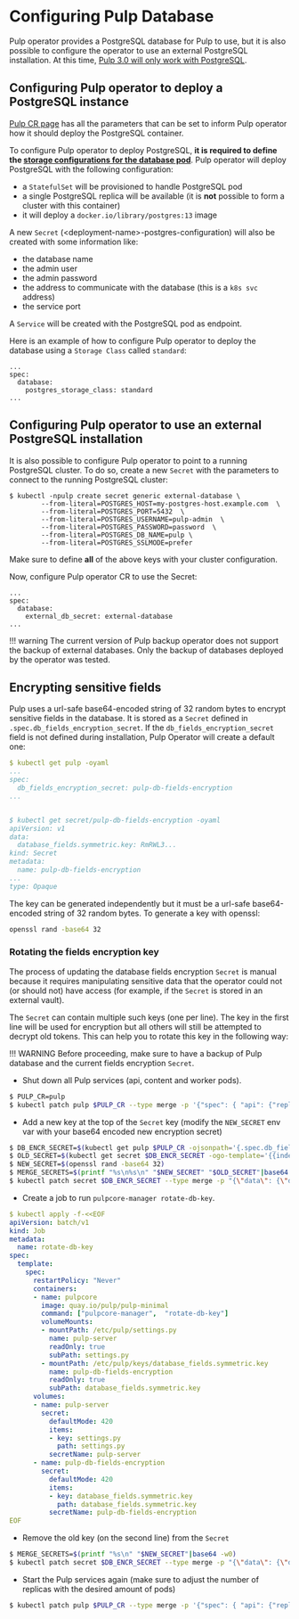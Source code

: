 # Configuring Pulp Database

Pulp operator provides a PostgreSQL database for Pulp to use, but it is also possible to configure the operator to use an external PostgreSQL installation. At this time, [Pulp 3.0 will only work with PostgreSQL](https://docs.pulpproject.org/pulpcore/installation/instructions.html?highlight=database#database-setup).


## Configuring Pulp operator to deploy a PostgreSQL instance

[Pulp CR page](https://docs.pulpproject.org/pulp_operator/pulp/#database) has all the parameters that can be set to inform Pulp operator how it should deploy the PostgreSQL container.

To configure Pulp operator to deploy PostgreSQL, **it is required to define the [storage configurations for the database pod](https://pulpproject.org/pulp-operator/docs/admin/guides/configurations/storage/#pulp-operator-storage-configuration)**.
Pulp operator will deploy PostgreSQL with the following configuration:

* a `StatefulSet` will be provisioned to handle PostgreSQL pod
* a single PostgreSQL replica will be available (it is **not** possible to form a cluster with this container)
* it will deploy a `docker.io/library/postgres:13` image


A new `Secret` (&lt;deployment-name>-postgres-configuration) will also be created with some information like:

  * the database name
  * the admin user
  * the admin password
  * the address to communicate with the database (this is a `k8s svc` address)
  * the service port

A `Service` will be created with the PostgreSQL pod as endpoint.

Here is an example of how to configure Pulp operator to deploy the database using a `Storage Class` called `standard`:
```
...
spec:
  database:
    postgres_storage_class: standard
...
```


## Configuring Pulp operator to use an external PostgreSQL installation

It is also possible to configure Pulp operator to point to a running PostgreSQL cluster.
To do so, create a new `Secret` with the parameters to connect to the running PostgreSQL cluster:
```
$ kubectl -npulp create secret generic external-database \
        --from-literal=POSTGRES_HOST=my-postgres-host.example.com  \
        --from-literal=POSTGRES_PORT=5432  \
        --from-literal=POSTGRES_USERNAME=pulp-admin  \
        --from-literal=POSTGRES_PASSWORD=password  \
        --from-literal=POSTGRES_DB_NAME=pulp \
        --from-literal=POSTGRES_SSLMODE=prefer
```

Make sure to define **all** of the above keys with your cluster configuration.

Now, configure Pulp operator CR to use the Secret:
```
...
spec:
  database:
    external_db_secret: external-database
...
```


!!! warning
    The current version of Pulp backup operator does not support the backup of external databases.
    Only the backup of databases deployed by the operator was tested.

## Encrypting sensitive fields

Pulp uses a url-safe base64-encoded string of 32 random bytes to encrypt sensitive fields in the database. It is stored as a `Secret` defined in `.spec.db_fields_encryption_secret`. If the `db_fields_encryption_secret` field is not defined during installation, Pulp Operator will create a default one:
```yaml
$ kubectl get pulp -oyaml
...
spec:
  db_fields_encryption_secret: pulp-db-fields-encryption
...


$ kubectl get secret/pulp-db-fields-encryption -oyaml
apiVersion: v1
data:
  database_fields.symmetric.key: RmRWL3...
kind: Secret
metadata:
  name: pulp-db-fields-encryption
...
type: Opaque
```

The key can be generated independently but it must be a url-safe base64-encoded string of 32 random bytes.
To generate a key with openssl:
```sh
openssl rand -base64 32
```

### Rotating the fields encryption key


The process of updating the database fields encryption `Secret` is manual because it requires manipulating sensitive data that the operator could not (or should not) have access (for example, if the `Secret` is stored in an external vault).

The `Secret` can contain multiple such keys (one per line). The key in the first line will be used for encryption but all others will still be attempted to decrypt old tokens. This can help you to rotate this key in the following way:

!!! WARNING
    Before proceeding, make sure to have a backup of Pulp database and the current fields encryption `Secret`.


* Shut down all Pulp services (api, content and worker pods).
```sh
$ PULP_CR=pulp
$ kubectl patch pulp $PULP_CR --type merge -p '{"spec": { "api": {"replicas":0},"content":{"replicas":0},"worker":{"replicas":0}}}'
```

* Add a new key at the top of the `Secret` key (modify the `NEW_SECRET` env var with your base64 encoded new encryption secret)
```sh
$ DB_ENCR_SECRET=$(kubectl get pulp $PULP_CR -ojsonpath='{.spec.db_fields_encryption_secret}')
$ OLD_SECRET=$(kubectl get secret $DB_ENCR_SECRET -ogo-template='{{index .data "database_fields.symmetric.key"}}')
$ NEW_SECRET=$(openssl rand -base64 32)
$ MERGE_SECRETS=$(printf "%s\n%s\n" "$NEW_SECRET" "$OLD_SECRET"|base64 -w0)
$ kubectl patch secret $DB_ENCR_SECRET --type merge -p "{\"data\": {\"database_fields.symmetric.key\": \"${MERGE_SECRETS}\"}}"
```

* Create a job to run `pulpcore-manager rotate-db-key`.
```yaml
$ kubectl apply -f-<<EOF
apiVersion: batch/v1
kind: Job
metadata:
  name: rotate-db-key
spec:
  template:
    spec:
      restartPolicy: "Never"
      containers:
      - name: pulpcore
        image: quay.io/pulp/pulp-minimal
        command: ["pulpcore-manager",  "rotate-db-key"]
        volumeMounts:
        - mountPath: /etc/pulp/settings.py
          name: pulp-server
          readOnly: true
          subPath: settings.py
        - mountPath: /etc/pulp/keys/database_fields.symmetric.key
          name: pulp-db-fields-encryption
          readOnly: true
          subPath: database_fields.symmetric.key
      volumes:
      - name: pulp-server
        secret:
          defaultMode: 420
          items:
          - key: settings.py
            path: settings.py
          secretName: pulp-server
      - name: pulp-db-fields-encryption
        secret:
          defaultMode: 420
          items:
          - key: database_fields.symmetric.key
            path: database_fields.symmetric.key
          secretName: pulp-db-fields-encryption
EOF
```

* Remove the old key (on the second line) from the `Secret`
```sh
$ MERGE_SECRETS=$(printf "%s\n" "$NEW_SECRET"|base64 -w0)
$ kubectl patch secret $DB_ENCR_SECRET --type merge -p "{\"data\": {\"database_fields.symmetric.key\": \"${MERGE_SECRETS}\"}}"
```

* Start the Pulp services again (make sure to adjust the number of replicas with the desired amount of pods)
```sh
$ kubectl patch pulp $PULP_CR --type merge -p '{"spec": { "api": {"replicas":1},"content":{"replicas":1},"worker":{"replicas":1}}}'
```

